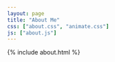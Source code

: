 ```yaml
---
layout: page
title: "About Me"
css: ["about.css", "animate.css"]
js: ["about.js"]
---
```

{% include about.html %}